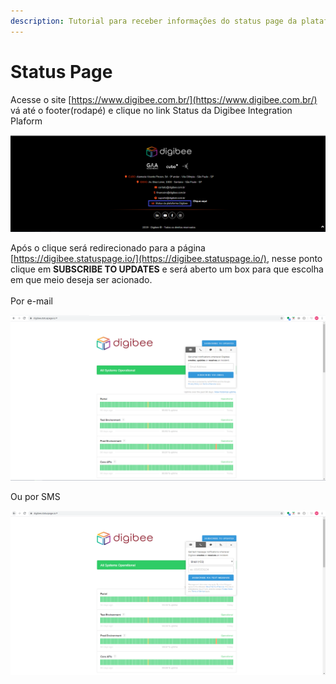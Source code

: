 ```yaml
---
description: Tutorial para receber informações do status page da plataforma
---
```


# Status Page

Acesse o site [https://www.digibee.com.br/](https://www.digibee.com.br/) vá até o footer(rodapé) e clique no link Status da Digibee Integration Plaform

![](../.gitbook/assets/01.PNG)

Após o clique será redirecionado para a página [https://digibee.statuspage.io/](https://digibee.statuspage.io/), nesse ponto clique em **SUBSCRIBE TO UPDATES** e será aberto um box para que escolha em que meio deseja ser acionado.\
\
Por e-mail

![](../.gitbook/assets/02.PNG)

Ou por SMS

![](../.gitbook/assets/03.PNG)
